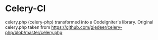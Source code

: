 Celery-CI
=========

celery.php (celery-php) transformed into a CodeIgniter's library. Original celery.php taken from https://github.com/gjedeer/celery-php/blob/master/celery.php
